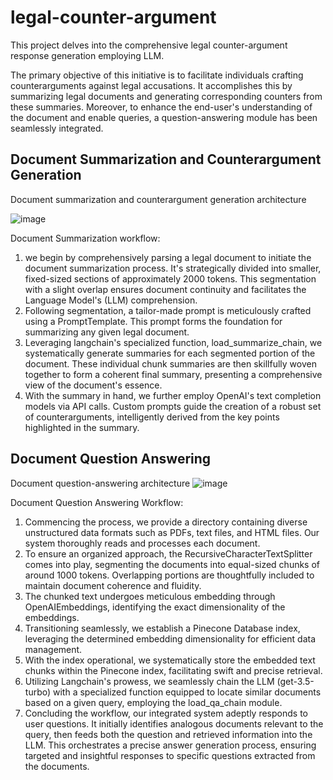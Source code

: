 # legal-counter-argument

This project delves into the comprehensive legal counter-argument response generation employing LLM.

The primary objective of this initiative is to facilitate individuals crafting counterarguments against legal accusations. It accomplishes this by summarizing legal documents and generating corresponding counters from these summaries. Moreover, to enhance the end-user's understanding of the document and enable queries, a question-answering module has been seamlessly integrated.

## Document Summarization and Counterargument Generation
Document summarization and counterargument generation architecture

![image](https://github.com/RohitKrish46/legal-counter-argument/assets/25106707/cf70f0f1-35dc-4fb4-a8b9-ff45324b09f8)

Document Summarization workflow:

1. we begin by comprehensively parsing a legal document to initiate the document summarization process. It's strategically divided into smaller, fixed-sized sections of approximately 2000 tokens. This segmentation with a slight overlap ensures document continuity and facilitates the Language Model's (LLM) comprehension.
2. Following segmentation, a tailor-made prompt is meticulously crafted using a PromptTemplate. This prompt forms the foundation for summarizing any given legal document.
3. Leveraging langchain's specialized function, load_summarize_chain, we systematically generate summaries for each segmented portion of the document. These individual chunk summaries are then skillfully woven together to form a coherent final summary, presenting a comprehensive view of the document's essence.
4. With the summary in hand, we further employ OpenAI's text completion models via API calls. Custom prompts guide the creation of a robust set of counterarguments, intelligently derived from the key points highlighted in the summary.


## Document Question Answering

Document question-answering architecture
![image](https://github.com/RohitKrish46/legal-counter-argument/assets/25106707/6031de06-d689-49dd-86e5-05d1c8e55f9e)


Document Question Answering Workflow:

1. Commencing the process, we provide a directory containing diverse unstructured data formats such as PDFs, text files, and HTML files. Our system thoroughly reads and processes each document.
2. To ensure an organized approach, the RecursiveCharacterTextSplitter comes into play, segmenting the documents into equal-sized chunks of around 1000 tokens. Overlapping portions are thoughtfully included to maintain document coherence and fluidity.
3. The chunked text undergoes meticulous embedding through OpenAIEmbeddings, identifying the exact dimensionality of the embeddings.
4. Transitioning seamlessly, we establish a Pinecone Database index, leveraging the determined embedding dimensionality for efficient data management.
5. With the index operational, we systematically store the embedded text chunks within the Pinecone index, facilitating swift and precise retrieval.
6. Utilizing Langchain's prowess, we seamlessly chain the LLM (get-3.5-turbo) with a specialized function equipped to locate similar documents based on a given query, employing the load_qa_chain module.
7. Concluding the workflow, our integrated system adeptly responds to user questions. It initially identifies analogous documents relevant to the query, then feeds both the question and retrieved information into the LLM. This orchestrates a precise answer generation process, ensuring targeted and insightful responses to specific questions extracted from the documents.
